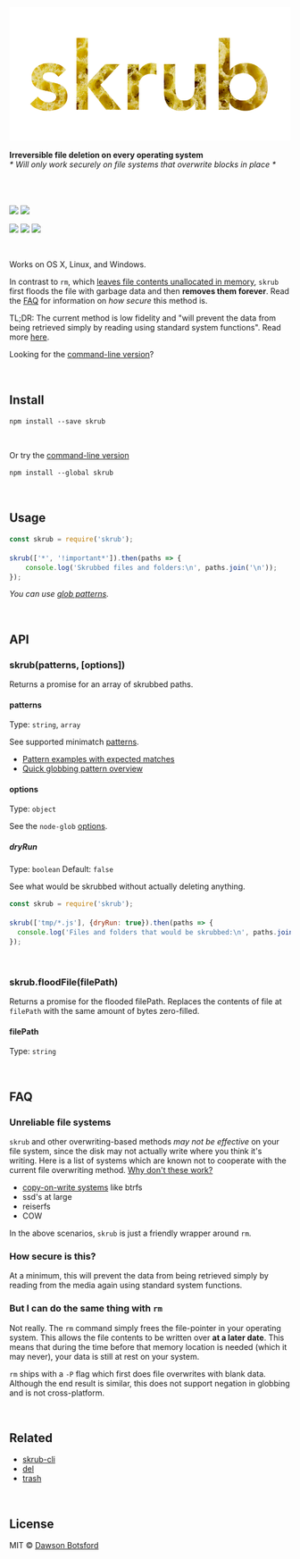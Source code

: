 <p align="center">
  <a><img src="img/logo.png" title="skrub logo"/></a>

  <br>

  <b>Irreversible file deletion on every operating system</b>
  <br>
  <i>* Will only work securely on file systems that overwrite blocks in place *</i>

  <br>
  <br><br><a href="https://travis-ci.org/dawsonbotsford/skrub"><img src="https://api.travis-ci.org/dawsonbotsford/skrub.svg?branch=master"></a>
  <a href="https://ci.appveyor.com/project/dawsonbotsford/skrub"><img src="https://ci.appveyor.com/api/projects/status/3x9sboy9jsil33mb?svg=true"></a>

  <br>

  <a href="https://www.npmjs.com/package/skrub"><img src="https://img.shields.io/npm/v/skrub.svg"></a>
  <a href="http://npmjs.org/skrub"><img src="http://img.shields.io/npm/dm/skrub.svg?style=flat"></a>
  <a href="https://github.com/sindresorhus/xo"><img src="https://img.shields.io/badge/code_style-XO-5ed9c7.svg"></a>
</p>

<br>

Works on OS X, Linux, and Windows.

In contrast to `rm`, which [leaves file contents unallocated in memory](http://unix.stackexchange.com/questions/10883/where-do-files-go-when-the-rm-command-is-issued), `skrub` first floods the file with garbage data and then **removes them forever**. Read the [FAQ](#faq) for information on *how secure* this method is. 

TL;DR: The current method is low fidelity and "will prevent the data from being retrieved simply by reading using standard system functions". Read more [here](https://en.wikipedia.org/wiki/Data_remanence#Overwriting).

Looking for the [command-line version](https://github.com/dawsonbotsford/skrub-cli)?

<br>

## Install

```
npm install --save skrub
```

<br>

Or try the [command-line version](https://github.com/dawsonbotsford/skrub-cli)
```
npm install --global skrub
```
<br>

## Usage

```js
const skrub = require('skrub');

skrub(['*', '!important*']).then(paths => {
    console.log('Skrubbed files and folders:\n', paths.join('\n'));
});
```

*You can use [glob patterns](https://github.com/sindresorhus/globby#globbing-patterns).*

<br>

## API

### skrub(patterns, [options])

Returns a promise for an array of skrubbed paths.

#### patterns

Type: `string`, `array`

See supported minimatch [patterns](https://github.com/isaacs/minimatch#usage).

- [Pattern examples with expected matches](https://github.com/sindresorhus/multimatch/blob/master/test.js)
- [Quick globbing pattern overview](https://github.com/sindresorhus/multimatch#globbing-patterns)

#### options

Type: `object`

See the `node-glob` [options](https://github.com/isaacs/node-glob#options).

##### dryRun

Type: `boolean`
Default: `false`

See what would be skrubbed without actually deleting anything.

```js
const skrub = require('skrub');

skrub(['tmp/*.js'], {dryRun: true}).then(paths => {
  console.log('Files and folders that would be skrubbed:\n', paths.join('\n'));
});
```

<br>

### skrub.floodFile(filePath)

Returns a promise for the flooded filePath. Replaces the contents of file at `filePath` with the same amount of bytes zero-filled.

#### filePath

Type: `string`

<br>

## FAQ

### Unreliable file systems
`skrub` and other overwriting-based methods *may not be effective* on your file system, since the disk may not actually write where you think it's writing. Here is a list of systems which are known not to cooperate with the current file overwriting method. [Why don't these work?](http://cseweb.ucsd.edu/~m3wei/assets/pdf/FMS-2010-Secure-Erase.pdf)
* [copy-on-write systems](https://en.wikipedia.org/wiki/Copy-on-write) like btrfs
* ssd's at large
* reiserfs
* COW

In the above scenarios, `skrub` is just a friendly wrapper around `rm`.

### How secure is this?
At a minimum, this will prevent the data from being retrieved simply by reading from the media again using standard system functions.

### But I can do the same thing with `rm`

Not really. The `rm` command simply frees the file-pointer in your operating system. This allows the file contents to be written over **at a later date**. This means that during the time before that memory location is needed (which it may never), your data is still at rest on your system.

`rm` ships with a `-P` flag which first does file overwrites with blank data. Although the end result is similar, this does not support negation in globbing and is not cross-platform.

<br>

## Related

* [skrub-cli](https://github.com/dawsonbotsford/skrub-cli)
* [del](https://github.com/sindresorhus/del)
* [trash](https://github.com/sindresorhus/trash)

<br>

## License

MIT © [Dawson Botsford](http://dawsonbotsford.com)
